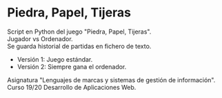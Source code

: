 # Piedra, Papel, Tijeras
Script en Python del juego "Piedra, Papel, Tijeras".  
Jugador vs Ordenador.  
Se guarda historial de partidas en fichero de texto.

* Versión 1: Juego estándar.
* Versión 2: Siempre gana el ordenador. 

Asignatura "Lenguajes de marcas y sistemas de gestión de información".  
Curso 19/20 Desarrollo de Aplicaciones Web.